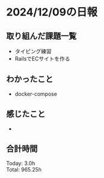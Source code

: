 # 2024/12/09の日報
## 取り組んだ課題一覧
* タイピング練習
*  RailsでECサイトを作る
## わかったこと
* docker-compose 
## 感じたこと
* 
## 合計時間  
Today: 3.0h<br>
Total: 965.25h
